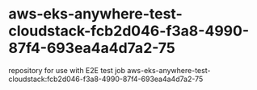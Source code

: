 # aws-eks-anywhere-test-cloudstack-fcb2d046-f3a8-4990-87f4-693ea4a4d7a2-75
repository for use with E2E test job aws-eks-anywhere-test-cloudstack:fcb2d046-f3a8-4990-87f4-693ea4a4d7a2-75
